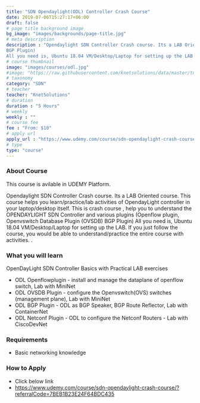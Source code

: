 ```yaml
---
title: "SDN Opendaylight(ODL) Controller Crash Course"
date: 2019-07-06T15:27:17+06:00
draft: false
# page title background image
bg_image: "images/backgrounds/page-title.jpg"
# meta description
description : "Opendaylight SDN Controller Crash course. Its a LAB Oriented course. This course helps you learn/practice/lab activities of OpendayLight controller in your laptop/desktop itself. This is crash course , help you to understand the OPENDAYLIGHT SDN Controller and various plugins (Openflow plugin, Openvswitch Database Plugin (OVSDB)
BGP Plugin)
All you need is, Ubuntu 18.04 VM/Desktop/Laptop for setting up the LAB. If you just follow the course, you would be able to understand/practice the entire course with activities."
# course thumbnail
image: "images/courses/odl.jpg"
#image: "https://raw.githubusercontent.com/knetsolutions/data/master/tutorials/img/odl/odl_icon.jpg"
# taxonomy
category: "SDN"
# teacher
teacher: "KnetSolutions"
# duration
duration : "5 Hours"
# weekly
weekly : ""
# course fee
fee : "From: $10"
# apply url
apply_url : "https://www.udemy.com/course/sdn-opendaylight-crash-course/?referralCode=7BEB1B23E24F64BDC435"
# type
type: "course"
---
```



### About Course

This course is avilable in UDEMY Platform.

Opendaylight SDN Controller Crash course. Its a LAB Oriented course. This course helps you learn/practice/lab activities of OpendayLight controller in your laptop/desktop itself. This is crash course , help you to understand the OPENDAYLIGHT SDN Controller and various plugins (Openflow plugin, Openvswitch Database Plugin (OVSDB)
BGP Plugin)
All you need is, Ubuntu 18.04 VM/Desktop/Laptop for setting up the LAB. If you just follow the course, you would be able to understand/practice the entire course with activities.
.</p>



### What you will learn

OpenDayLight SDN Controller Basics with Practical LAB exercises
- ODL Openflowplugin - install and manage the dataplane of openflow switch, Lab with MiniNet
- ODL OVSDB Plugin - configure the Openvswitch(OVS) switches (management plane), Lab with MiniNet
- ODL BGP Plugin - ODL as BGP Speaker, BGP Route Reflector, Lab with ContainerNet
- ODL Netconf Plugin - ODL to configure the Netconf Routers - Lab with CiscoDevNet


### Requirements


* Basic networking  knowledge


### How to Apply

* Click below link
* https://www.udemy.com/course/sdn-opendaylight-crash-course/?referralCode=7BEB1B23E24F64BDC435

